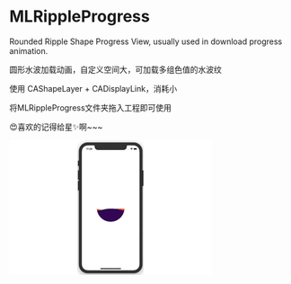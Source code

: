 # MLRippleProgress

Rounded Ripple Shape Progress View, usually used in download progress animation.

圆形水波加载动画，自定义空间大，可加载多组色值的水波纹

使用 CAShapeLayer + CADisplayLink，消耗小

将MLRippleProgress文件夹拖入工程即可使用

😍喜欢的记得给星✨啊~~~

![MLRippleProgress](https://github.com/MichaelLedger/MLRippleProgress/blob/master/MLRippleProgress.gif)

